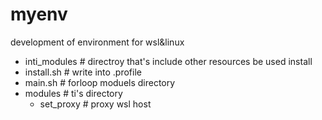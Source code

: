 # myenv
 
 development of environment for wsl&linux

- inti_modules # directroy that's include other resources be used install
- install.sh # write into .profile
- main.sh # forloop moduels directory
- modules # ti's directory
  - set_proxy # proxy wsl host
